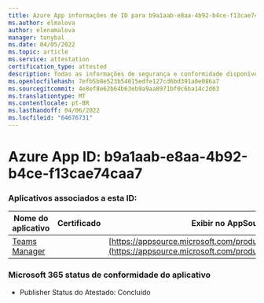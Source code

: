 ```yaml
---
title: Azure App informações de ID para b9a1aab-e8aa-4b92-b4ce-f13cae74caa7
ms.author: elmalova
author: elenamalova
manager: tonybal
ms.date: 04/05/2022
ms.topic: article
ms.service: attestation
certification_type: attested
description: Todas as informações de segurança e conformidade disponíveis para b9a1aaab-e8aa-4b92-b4ce-f13cae74caa7.
ms.openlocfilehash: 7efb5b8e523b54015edfe127cd6bd391a0e086a7
ms.sourcegitcommit: 4e8ef8e62b64b63eb9a9aa8971bf0c6ba14c2d03
ms.translationtype: MT
ms.contentlocale: pt-BR
ms.lasthandoff: 04/06/2022
ms.locfileid: "64676731"
---
```

# <a name="azure-app-id-b9a1aaab-e8aa-4b92-b4ce-f13cae74caa7"></a>Azure App ID: b9a1aab-e8aa-4b92-b4ce-f13cae74caa7


### <a name="apps-associated-with-this-id"></a>Aplicativos associados a esta ID:
| **Nome do aplicativo** | **Certificado** | **Exibir no AppSource** |
|--------------|---------------|-----------------------|
| [Teams Manager](../forward/WA200000764.md) |  | [https://appsource.microsoft.com/product/office/WA200000764](https://appsource.microsoft.com/product/office/WA200000764) |

### <a name="microsoft-365-app-compliance-status"></a>Microsoft 365 status de conformidade do aplicativo
- Publisher Status do Atestado: Concluído

